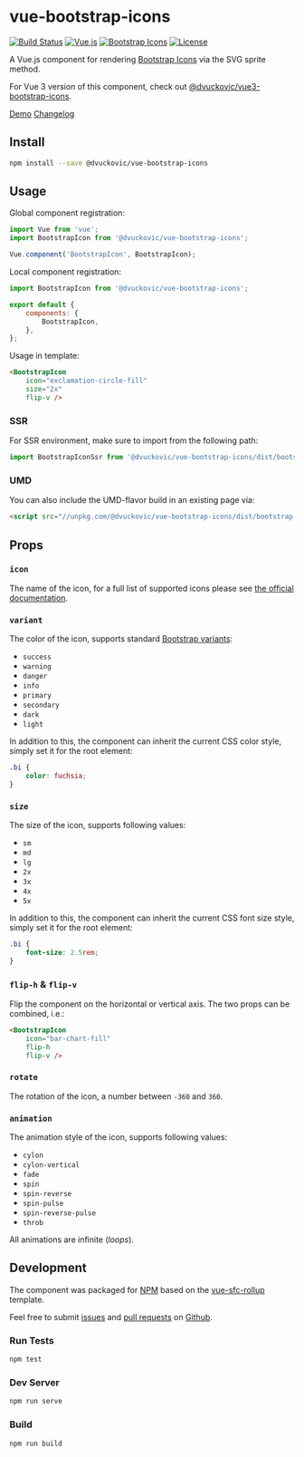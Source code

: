 # vue-bootstrap-icons

[![Build Status](https://img.shields.io/github/workflow/status/dvuckovic/vue-bootstrap-icons/Test)](https://github.com/dvuckovic/vue-bootstrap-icons/actions/workflows/checks.yml)
[![Vue.js](https://img.shields.io/github/package-json/dependency-version/dvuckovic/vue-bootstrap-icons/dev/vue)](https://vuejs.org/)
[![Bootstrap Icons](https://img.shields.io/github/package-json/dependency-version/dvuckovic/vue-bootstrap-icons/bootstrap-icons)](https://icons.getbootstrap.com/)
[![License](https://img.shields.io/github/package-json/license/dvuckovic/vue-bootstrap-icons?color=white)](http://www.wtfpl.net/)

A Vue.js component for rendering [Bootstrap Icons](https://icons.getbootstrap.com/) via the SVG sprite method.

For Vue 3 version of this component, check out [@dvuckovic/vue3-bootstrap-icons](https://www.npmjs.com/package/@dvuckovic/vue3-bootstrap-icons).

[Demo] [Changelog]

## Install

```sh
npm install --save @dvuckovic/vue-bootstrap-icons
```

## Usage

Global component registration:

```js
import Vue from 'vue';
import BootstrapIcon from '@dvuckovic/vue-bootstrap-icons';

Vue.component('BootstrapIcon', BootstrapIcon);
```

Local component registration:

```js
import BootstrapIcon from '@dvuckovic/vue-bootstrap-icons';

export default {
    components: {
        BootstrapIcon,
    },
};
```

Usage in template:

```html
<BootstrapIcon
    icon="exclamation-circle-fill"
    size="2x"
    flip-v />
```

### SSR

For SSR environment, make sure to import from the following path:

```js
import BootstrapIconSsr from '@dvuckovic/vue-bootstrap-icons/dist/bootstrap-icon.ssr';
```

### UMD

You can also include the UMD-flavor build in an existing page via:

```html
<script src="//unpkg.com/@dvuckovic/vue-bootstrap-icons/dist/bootstrap-icon.min.js"></script>
```

## Props

### `icon`

The name of the icon, for a full list of supported icons please see [the official documentation](https://icons.getbootstrap.com/#icons).

### `variant`

The color of the icon, supports standard [Bootstrap variants](https://getbootstrap.com/docs/5.0/customize/color/#theme-colors):

* `success`
* `warning`
* `danger`
* `info`
* `primary`
* `secondary`
* `dark`
* `light`

In addition to this, the component can inherit the current CSS color style, simply set it for the root element:

```css
.bi {
    color: fuchsia;
}
```

### `size`

The size of the icon, supports following values:

* `sm`
* `md`
* `lg`
* `2x`
* `3x`
* `4x`
* `5x`

In addition to this, the component can inherit the current CSS font size style, simply set it for the root element:

```css
.bi {
    font-size: 2.5rem;
}
```

### `flip-h` & `flip-v`

Flip the component on the horizontal or vertical axis. The two props can be combined, i.e.:

```html
<BootstrapIcon
    icon="bar-chart-fill"
    flip-h
    flip-v />
```

### `rotate`

The rotation of the icon, a number between `-360` and `360`.

### `animation`

The animation style of the icon, supports following values:

* `cylon`
* `cylon-vertical`
* `fade`
* `spin`
* `spin-reverse`
* `spin-pulse`
* `spin-reverse-pulse`
* `throb`

All animations are infinite (_loops_).

## Development

The component was packaged for [NPM](https://www.npmjs.com) based on the [vue-sfc-rollup](https://github.com/team-innovation/vue-sfc-rollup) template.

Feel free to submit [issues](https://github.com/dvuckovic/vue-bootstrap-icons/issues) and [pull requests](https://github.com/dvuckovic/vue-bootstrap-icons/pulls) on [Github](https://github.com/dvuckovic/vue-bootstrap-icons).

### Run Tests

```sh
npm test
```

### Dev Server

```sh
npm run serve
```

### Build

```sh
npm run build
```

[Demo]: https://dvuckovic.com/2021/03/12/vue-bootstrap-icons/
[Changelog]: ./CHANGELOG.md
